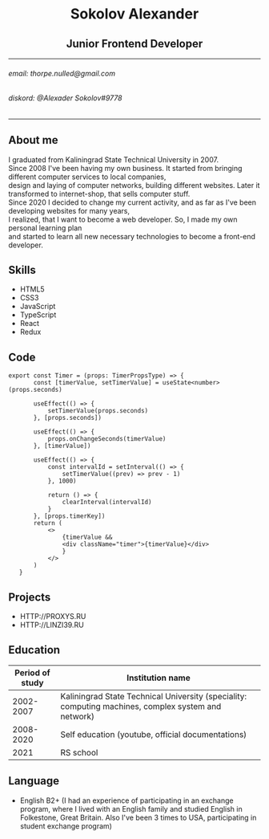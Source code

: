 <h1 align="center">Sokolov Alexander</h1>
<h2 align="center"> Junior Frontend Developer</h2>

<hr>
<h6>email: thorpe.nulled@gmail.com</h6>
<h6>diskord: @Alexader Sokolov#9778 <br></h6>

<hr>

<h2>About me</h2>

I graduated from Kaliningrad State Technical University in 2007.
<br>
Since 2008 I've been having my own business. It started from bringing different computer services to local companies,
<br>
design and laying of computer networks, building different websites. Later it transformed to internet-shop, that sells computer stuff.
<br>
Since 2020 I decided to change my current activity, and as far as I've been developing websites for many years, 
<br>
I realized, that I want to become a web developer. So, I made my own personal learning plan 
<br>
and started to learn all new necessary technologies to become a front-end developer.
 
<h2>Skills</h2>

+ HTML5
+ CSS3
+ JavaScript
+ TypeScript
+ React
+ Redux

<h2>Code</h2>

```
export const Timer = (props: TimerPropsType) => {
       const [timerValue, setTimerValue] = useState<number>(props.seconds)
   
       useEffect(() => {
           setTimerValue(props.seconds)
       }, [props.seconds])
   
       useEffect(() => {
           props.onChangeSeconds(timerValue)
       }, [timerValue])
   
       useEffect(() => {
           const intervalId = setInterval(() => {
               setTimerValue((prev) => prev - 1)
           }, 1000)
   
           return () => {
               clearInterval(intervalId)
           }
       }, [props.timerKey])
       return (
           <>
               {timerValue &&
               <div className="timer">{timerValue}</div>
               }
           </>
       )
   }
```

<h2>Projects</h2>

  - HTTP://PROXYS.RU
  - HTTP://LINZI39.RU

<h2>Education</h2> 

Period of study | Institution name
------------ | -------------
2002-2007 | Kaliningrad State Technical University (speciality: computing machines, complex system and network)
2008-2020 | Self education (youtube, official documentations)
2021 | RS school
    
<h2>Language</h2>

 - English B2+ (I had an experience of participating in an exchange program, 
 where I lived with an English family and studied English in Folkestone, Great Britain. 
 Also I've been 3 times to USA, participating in student exchange program)
